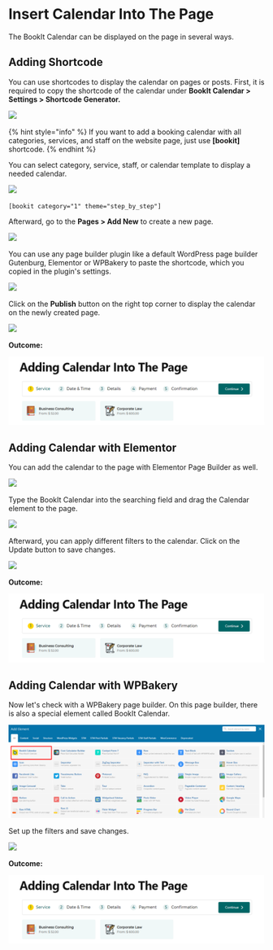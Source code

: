 # Insert Calendar Into The Page

The BookIt Calendar can be displayed on the page in several ways.

## Adding Shortcode

You can use shortcodes to display the calendar on pages or posts. First, it is required to copy the shortcode of the calendar under **BookIt Calendar > Settings > Shortcode Generator.**

![](<../.gitbook/assets/Settings ‹ boo (10).png>)

{% hint style="info" %}
If you want to add a booking calendar with all categories, services, and staff on the website page, just use **\[bookit]** shortcode.
{% endhint %}

You can select category, service, staff, or calendar template to display a needed calendar.

![](<../.gitbook/assets/Settings ‹ boo (12).png>)

```
[bookit category="1" theme="step_by_step"]
```

Afterward, go to the **Pages > Add New** to create a new page.

![](<../.gitbook/assets/Pages ‹ bookit.png>)

You can use any page builder plugin like a default WordPress page builder Gutenburg, Elementor or WPBakery to paste the shortcode, which you copied in the plugin's settings.

![](<../.gitbook/assets/Edit Page ‹ bo (2).png>)

Click on the **Publish** button on the right top corner to display the calendar on the newly created page.

![](<../.gitbook/assets/Add New Page ‹ (1).png>)

**Outcome:**

![](<../.gitbook/assets/Adding Calendar  (1).png>)

## Adding Calendar with Elementor

You can add the calendar to the page with Elementor Page Builder as well.

![](<../.gitbook/assets/Edit Page ‹ bo.png>)

Type the BookIt Calendar into the searching field and drag the Calendar element to the page.

![](<../.gitbook/assets/Elementor \_ Addi.png>)

Afterward, you can apply different filters to the calendar. Click on the Update button to save changes.

![](<../.gitbook/assets/Elementor \_ Addi (2).png>)

**Outcome:**

![](<../.gitbook/assets/Adding Calendar  (1).png>)

## Adding Calendar with WPBakery

Now let's check with a WPBakery page builder. On this page builder, there is also a special element called BookIt Calendar.

![](<../.gitbook/assets/Edit Page with W (1).png>)

Set up the filters and save changes.

![](<../.gitbook/assets/Edit Page ‹ bo (3).png>)

**Outcome:**

![](<../.gitbook/assets/Adding Calendar  (1).png>)
